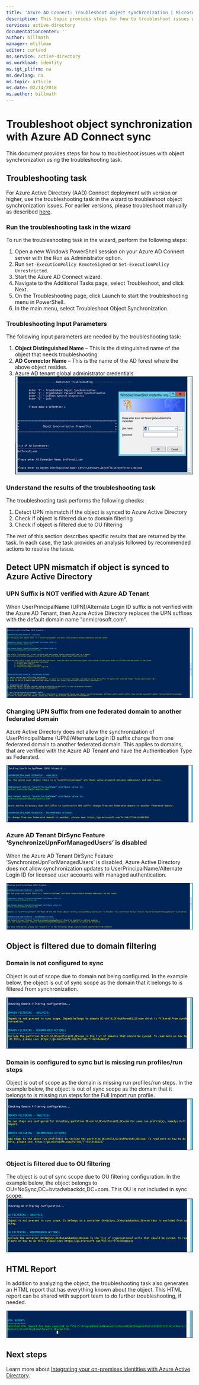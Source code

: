 ```yaml
---
title: 'Azure AD Connect: Troubleshoot object synchronization | Microsoft Docs'
description: This topic provides steps for how to troubleshoot issues with object synchronization using the troubleshooting task.
services: active-directory
documentationcenter: ''
author: billmath
manager: mtillman
editor: curtand
ms.service: active-directory
ms.workload: identity
ms.tgt_pltfrm: na
ms.devlang: na
ms.topic: article
ms.date: 02/14/2018
ms.author: billmath
---
```


# Troubleshoot object synchronization with Azure AD Connect sync
This document provides steps for how to troubleshoot issues with object synchronization using the troubleshooting task.

## Troubleshooting task
For Azure Active Directory (AAD) Connect deployment with version <verison> or higher, use the troubleshooting task in the wizard to troubleshoot object synchronization issues. For earlier versions, please troubleshoot manually as described [here](active-directory-aadconnectsync-troubleshoot-object-not-syncing.md).

### Run the troubleshooting task in the wizard
To run the troubleshooting task in the wizard, perform the following steps:

1.	Open a new Windows PowerShell session on your Azure AD Connect server with the Run as Administrator option.
2.	Run `Set-ExecutionPolicy RemoteSigned` or `Set-ExecutionPolicy Unrestricted`.
3.	Start the Azure AD Connect wizard.
4.	Navigate to the Additional Tasks page, select Troubleshoot, and click Next.
5.	On the Troubleshooting page, click Launch to start the troubleshooting menu in PowerShell.
6.	In the main menu, select Troubleshoot Object Synchronization.

### Troubleshooting Input Parameters
The following input parameters are needed by the troubleshooting task:
1.	**Object Distinguished Name** – This is the distinguished name of the object that needs troubleshooting
2.	**AD Connector Name** – This is the name of the AD forest where the above object resides.
3.	Azure AD tenant global administrator credentials
![](media\active-directory-aadconnect-troubleshoot-objectsynch\objsynch1.png)

### Understand the results of the troubleshooting task
The troubleshooting task performs the following checks:

1.	Detect UPN mismatch if the object is synced to Azure Active Directory
2.	Check if object is filtered due to domain filtering
3.	Check if object is filtered due to OU filtering

The rest of this section describes specific results that are returned by the task. In each case, the task provides an analysis followed by recommended actions to resolve the issue.

## Detect UPN mismatch if object is synced to Azure Active Directory
### UPN Suffix is NOT verified with Azure AD Tenant
When UserPrincipalName (UPN)/Alternate Login ID suffix is not verified with the Azure AD Tenant, then Azure Active Directory replaces the UPN suffixes with the default domain name "onmicrosoft.com".

![](media\active-directory-aadconnect-troubleshoot-objectsynch\objsynch2.png)

### Changing UPN Suffix from one federated domain to another federated domain
Azure Active Directory does not allow the synchronization of UserPrincipalName (UPN)/Alternate Login ID suffix change from one federated domain to another federated domain. This applies to domains, that are verified with the Azure AD Tenant and have the Authentication Type as Federated.

![](media\active-directory-aadconnect-troubleshoot-objectsynch\objsynch3.png) 

### Azure AD Tenant DirSync Feature ‘SynchronizeUpnForManagedUsers’ is disabled
When the Azure AD Tenant DirSync Feature ‘SynchronizeUpnForManagedUsers’ is disabled, Azure Active Directory does not allow synchronization updates to UserPrincipalName/Alternate Login ID for licensed user accounts with managed authentication.

![](media\active-directory-aadconnect-troubleshoot-objectsynch\objsynch4.png)

## Object is filtered due to domain filtering
### Domain is not configured to sync
Object is out of scope due to domain not being configured. In the example below, the object is out of sync scope as the domain that it belongs to is filtered from synchronization.

![](media\active-directory-aadconnect-troubleshoot-objectsynch\objsynch5.png)

### Domain is configured to sync but is missing run profiles/run steps
Object is out of scope as the domain is missing run profiles/run steps. In the example below, the object is out of sync scope as the domain that it belongs to is missing run steps for the Full Import run profile.
![](media\active-directory-aadconnect-troubleshoot-objectsynch\objsynch6.png)

### Object is filtered due to OU filtering
The object is out of sync scope due to OU filtering configuration. In the example below, the object belongs to OU=NoSync,DC=bvtadwbackdc,DC=com.  This OU is not included in sync scope.
![](media\active-directory-aadconnect-troubleshoot-objectsynch\objsynch7.png)

## HTML Report
In addition to analyzing the object, the troubleshooting task also generates an HTML report that has everything known about the object. This HTML report can be shared with support team to do further troubleshooting, if needed.

![](media\active-directory-aadconnect-troubleshoot-objectsynch\objsynch8.png)

## Next steps
Learn more about [Integrating your on-premises identities with Azure Active Directory](active-directory-aadconnect.md).